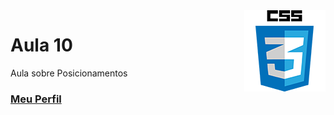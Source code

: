 <img align="right" src="../../../img/css.png" width="130"/>

# Aula 10

Aula sobre Posicionamentos


### [Meu Perfil](http://phstefen.github.io/)